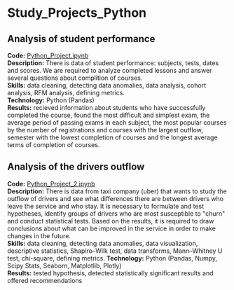 # Study_Projects_Python

## Analysis of student performance
**Code:** [Python_Project.ipynb](https://github.com/DariaR22/Study_Projects_Python/blob/main/Python_Project.ipynb)  
**Description:** There is data of student performance: subjects, tests, dates and scores. We are required to analyze completed lessons and answer several questions about complition of courses.  
**Skills:** data cleaning, detecting data anomalies, data analysis, cohort analysis, RFM analysis, defining metrics.  
**Technology:** Python (Pandas)  
**Results:** recieved information about students who have successfully completed the course, found the most difficult and simplest exam, the average period of passing exams in each subject, the most popular courses by the number of registrations and courses with the largest outflow, semester with the lowest completion of courses and the longest average terms of completion of courses.   

## Analysis of the drivers outflow
**Code:** [Python_Project_2.ipynb](https://github.com/DariaR22/Study_Projects_Python/blob/main/Python_Project_2.ipynb)  
**Description:** There is data from taxi company (uber) that wants to study the outflow of drivers and see what differences there are between drivers who leave the service and who stay. It is necessary to formulate and test hypotheses, identify groups of drivers who are most susceptible to "churn" and conduct statistical tests. Based on the results, it is required to draw conclusions about what can be improved in the service in order to make changes in the future.    
**Skills:** data cleaning, detecting data anomalies, data visualization, descriptive statistics, Shapiro–Wilk test, data transforms, Mann–Whitney U test, chi-square, defining metrics.
**Technology:** Python (Pandas, Numpy, Scipy Stats, Seaborn, Matplotlib, Plotly)  
**Results:** tested hypothesis, detected statistically significant results and offered recommendations
